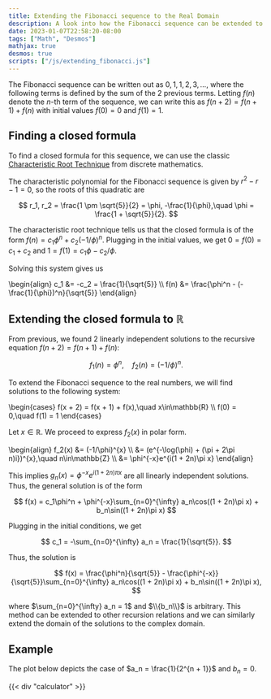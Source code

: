 ```yaml
---
title: Extending the Fibonacci sequence to the Real Domain
description: A look into how the Fibonacci sequence can be extended to the real domain.
date: 2023-01-07T22:58:20-08:00
tags: ["Math", "Desmos"]
mathjax: true
desmos: true
scripts: ["/js/extending_fibonacci.js"]
---
```


The Fibonacci sequence can be written out as $0, 1, 1, 2, 3,\dots$,
where the following terms is defined by the sum of the 2 previous terms.
Letting $f(n)$ denote the $n$-th term of the sequence,
we can write this as $f(n+2) = f(n+1) + f(n)$ with initial values
$f(0) = 0$ and $f(1) = 1$.

## Finding a closed formula

To find a closed formula for this sequence,
we can use the classic [Characteristic Root Technique](https://discrete.openmathbooks.org/dmoi3/sec_recurrence.html#Hke) from discrete mathematics.

The characteristic polynomial for the Fibonacci sequence is given by
$r^2 - r - 1 = 0$, so the roots of this quadratic are

$$
r_1, r_2 = \frac{1 \pm \sqrt{5}}{2} = \phi, -\frac{1}{\phi},\quad \phi = \frac{1 + \sqrt{5}}{2}.
$$

The characteristic root technique tells us that the closed formula is of the form
$f(n) = c_1 \phi^n + c_2 (-1/\phi)^n$.
Plugging in the initial values, we get $0 = f(0) = c_1 + c_2$
and $1 = f(1) = c_1\phi - c_2/\phi$.

Solving this system gives us

\begin{align}
c_1 &= -c_2 = \frac{1}{\sqrt{5}} \\\\
f(n) &= \frac{\phi^n - (-\frac{1}{\phi})^n}{\sqrt{5}}
\end{align}

## Extending the closed formula to $\mathbb{R}$

From previous, we found 2 linearly independent solutions to the recursive equation $f(n+2) = f(n+1) + f(n)$:

$$
f_1(n) = \phi^{n},\quad f_2(n) = (-1/\phi)^{n}.
$$

To extend the Fibonacci sequence to the real numbers,
we will find solutions to the following system:

\begin{cases}
    f(x + 2) = f(x + 1) + f(x),\quad x\in\mathbb{R} \\\\
    f(0) = 0,\quad f(1) = 1
\end{cases}

Let $x\in\mathbb{R}$. We proceed to express $f_2(x)$ in polar form.

\begin{align}
    f_2(x) &= (-1/\phi)^{x} \\\\
    &= (e^{-\log(\phi) + (\pi + 2\pi n)i})^{x},\quad n\in\mathbb{Z} \\\\
    &= \phi^{-x}e^{i(1 + 2n)\pi x}
\end{align}

This implies $g_n(x) = \phi^{-x}e^{i(1 + 2n)\pi x}$ are all linearly independent solutions.
Thus, the general solution is of the form

$$
f(x) = c_1\phi^n + \phi^{-x}\sum_{n=0}^{\infty} a_n\cos((1 + 2n)\pi x) + b_n\sin((1 + 2n)\pi x)
$$

Plugging in the initial conditions, we get

$$
c_1 = -\sum_{n=0}^{\infty} a_n = \frac{1}{\sqrt{5}}.
$$

Thus, the solution is

$$
f(x) = \frac{\phi^n}{\sqrt{5}} - \frac{\phi^{-x}}{\sqrt{5}}\sum_{n=0}^{\infty} a_n\cos((1 + 2n)\pi x) + b_n\sin((1 + 2n)\pi x),
$$

where $\sum_{n=0}^{\infty} a_n = 1$ and $\\{b_n\\}$ is arbitrary.
This method can be extended to other recursion relations
and we can similarly extend the domain of the solutions to the complex domain.

## Example

The plot below depicts the case of $a_n = \frac{1}{2^{n + 1}}$ and $b_n = 0$.

{{< div "calculator" >}}

